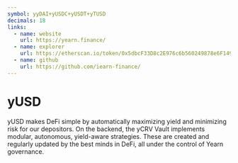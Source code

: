 ```yaml
---
symbol: yyDAI+yUSDC+yUSDT+yTUSD
decimals: 18
links:
  - name: website
    url: https://yearn.finance/
  - name: explorer
    url: https://etherscan.io/token/0x5dbcF33D8c2E976c6b560249878e6F1491Bca25c
  - name: github
    url: https://github.com/iearn-finance/
---
```


# yUSD

yUSD makes DeFi simple by automatically maximizing yield and minimizing risk for our depositors. On the backend, the yCRV Vault implements modular, autonomous, yield-aware strategies. These are created and regularly updated by the best minds in DeFi, all under the control of Yearn governance.

